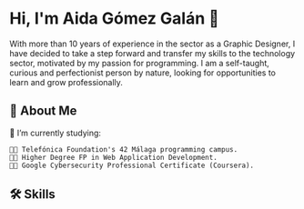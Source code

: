 
# Hi, I'm Aida Gómez Galán 👋
With more than 10 years of experience in the sector as a Graphic Designer, I have decided to take a step forward and transfer my skills to the technology sector, motivated by my passion for programming. I am a self-taught, curious and perfectionist person by nature, looking for opportunities to learn and grow professionally.

## 🚀 About Me
🌱 I’m currently studying:

    👩‍🎓 Telefónica Foundation's 42 Málaga programming campus.
    👩‍🎓 Higher Degree FP in Web Application Development.
    👩‍🎓 Google Cybersecurity Professional Certificate (Coursera).
## 🛠 Skills
